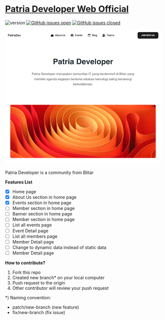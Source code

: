 # [Patria Developer Web Official](http://patriadev.vercel.app)

![version](https://img.shields.io/badge/version-1.0.0-blue.svg) [![GitHub issues open](https://img.shields.io/github/issues/creativetimofficial/nextjs-tailwind-blog-posts-page.svg)](https://github.com/creativetimofficial/nextjs-tailwind-blog-posts-page/issues?q=is%3Aopen+is%3Aissue) [![GitHub issues closed](https://img.shields.io/github/issues-closed-raw/creativetimofficial/nextjs-tailwind-blog-posts-page.svg)](https://github.com/creativetimofficial/nextjs-tailwind-blog-posts-page/issues?q=is%3Aissue+is%3Aclosed)

![Image](https://raw.githubusercontent.com/imammufiid/patriadev/dev/public/image/preview.png)

Patria Developer is a community from Blitar

**Features List**

- [x] Home page  
- [x] About Us section in home page
- [x] Events section in home page 
- [ ] Member section in home page 
- [ ] Banner section in home page  
- [ ] Member section in home page  
- [ ] List all events page  
- [ ] Event Detail page  
- [ ] List all members page
- [ ] Member Detail page
- [ ] Change to dynamic data instead of static data
- [ ] Member Detail page

**How to contribute?**

1. Fork this repo
2. Created new branch* on your local computer
3. Push request to the origin
4. Other contributor will review your push request


*) Naming convention:
- patch/new-branch (new feature)
- fix/new-branch (fix issue)

